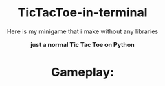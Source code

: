 <div align="center">

# TicTacToe-in-terminal

Here is my minigame that i make without any libraries

<b>just a normal Tic Tac Toe on Python</b>

# Gameplay:

